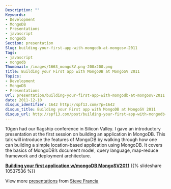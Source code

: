 ```yaml
---
Description: ""
Keywords:
- Development
- MongoDB
- Presentations
- javascript
- mongodb
Section: presentation
Slug: building-your-first-app-with-mongodb-at-mongosv-2011
Tags:
- javascript
- mongodb
Thumbnail: /images/1663_mongoSV.png-200x200.png
Title: Building your First app with MongoDB at MongoSV 2011
Topics:
- Development
- MongoDB
- Presentations
Url: presentation/building-your-first-app-with-mongodb-at-mongosv-2011
date: 2011-12-10
disqus_identifier: 1642 http://spf13.com/?p=1642
disqus_title: Building your First app with MongoDB at MongoSV 2011
disqus_url: http://spf13.com/post/building-your-first-app-with-mongodb-at-mongosv-2011/
---
```


10gen had our flagship conference in Silicon Valley. I gave an
introductory presentation at the first session on building an
application in MongoDB. This talk will introduce the features of MongoDB
by walking through how one can building a simple location-based
application using MongoDB. It covers the basics of MongoDB’s document
model, query language, map-reduce framework and deployment architecture.

**[Building your first application w/mongoDB
MongoSV2011](http://www.slideshare.net/spf13/building-your-first-application-wmongodb-mongosv2011 "Building your first application w/mongoDB MongoSV2011")**
{{% slideshare 10537536 %}}

View more [presentations](http://www.slideshare.net/) from [Steve
Francia](http://www.slideshare.net/spf13)

 

 
